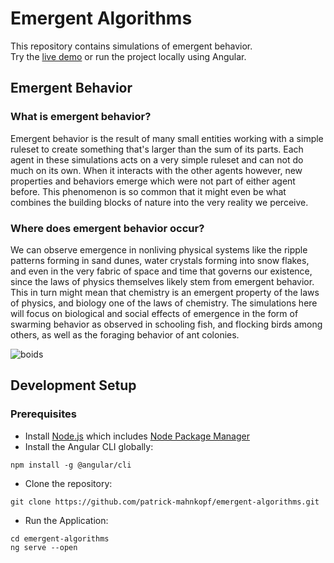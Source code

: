 # Emergent Algorithms

This repository contains simulations of emergent behavior.  
Try the [live demo](https://patrick-mahnkopf.github.io/emergent-algorithms/) or run the project locally using Angular.

## Emergent Behavior

### What is emergent behavior?
Emergent behavior is the result of many small entities working with a simple ruleset to create something that's larger than the sum of its parts.
Each agent in these simulations acts on a very simple ruleset and can not do much on its own.
When it interacts with the other agents however, new properties and behaviors emerge which were not part of either agent before.
This phenomenon is so common that it might even be what combines the building blocks of nature into the very reality we perceive.

### Where does emergent behavior occur?
We can observe emergence in nonliving physical systems like the ripple patterns forming in sand dunes, water crystals forming into snow flakes, and even in the very fabric of space and time that governs our existence, since the laws of physics themselves likely stem from emergent behavior.
This in turn might mean that chemistry is an emergent property of the laws of physics, and biology one of the laws of chemistry.
The simulations here will focus on biological and social effects of emergence in the form of swarming behavior as observed in schooling fish, and flocking birds among others, as well as the foraging behavior of ant colonies.

![boids](https://user-images.githubusercontent.com/69430023/147598153-c43067e8-c33a-46c4-ad69-c952e0e37f17.gif)

## Development Setup
### Prerequisites
- Install [Node.js](https://nodejs.org/) which includes [Node Package Manager](https://www.npmjs.com/get-npm)  
- Install the Angular CLI globally:

```
npm install -g @angular/cli
```
- Clone the repository:
```
git clone https://github.com/patrick-mahnkopf/emergent-algorithms.git
```
- Run the Application:
```
cd emergent-algorithms
ng serve --open
```
